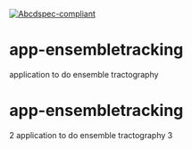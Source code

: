 [![Abcdspec-compliant](https://img.shields.io/badge/ABCD_Spec-v1.0-green.svg)](https://github.com/soichih/abcd-spec)

# app-ensembletracking
application to do ensemble tractography
# app-ensembletracking
2
application to do ensemble tractography
3
